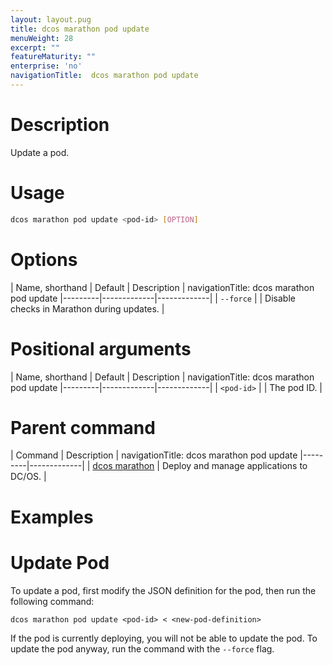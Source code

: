 ```yaml
---
layout: layout.pug
title: dcos marathon pod update
menuWeight: 28
excerpt: ""
featureMaturity: ""
enterprise: 'no'
navigationTitle:  dcos marathon pod update
---
```


<!-- This source repo for this topic is https://github.com/dcos/dcos-docs -->


# Description
Update a pod.

# Usage

```bash
dcos marathon pod update <pod-id> [OPTION]
```

# Options

| Name, shorthand | Default | Description |
navigationTitle:  dcos marathon pod update
|---------|-------------|-------------|
| `--force`   |             | Disable checks in Marathon during updates. |

# Positional arguments

| Name, shorthand | Default | Description |
navigationTitle:  dcos marathon pod update
|---------|-------------|-------------|
| `<pod-id>`   |             | The pod ID. |

# Parent command

| Command | Description |
navigationTitle:  dcos marathon pod update
|---------|-------------|
| [dcos marathon](/docs/1.10/cli/command-reference/dcos-marathon/) | Deploy and manage applications to DC/OS. |

# Examples

# Update Pod
To update a pod, first modify the JSON definition for the pod, then run the following command: 

```
dcos marathon pod update <pod-id> < <new-pod-definition>
```

If the pod is currently deploying, you will not be able to update the pod. To update the pod anyway, run the command with the `--force` flag.
